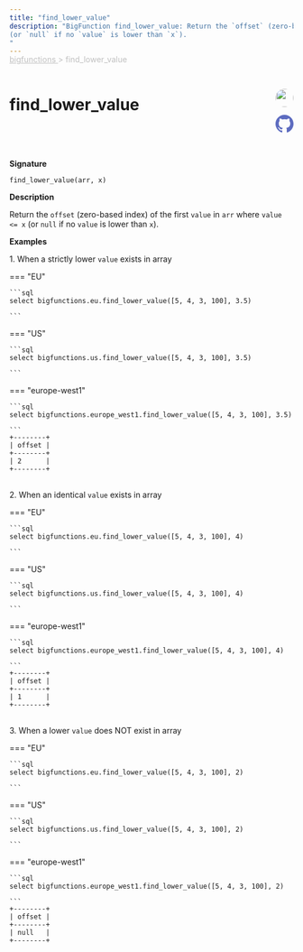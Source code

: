 ```yaml
---
title: "find_lower_value"
description: "BigFunction find_lower_value: Return the `offset` (zero-based index) of the first `value` in `arr` where `value <= x`
(or `null` if no `value` is lower than `x`).
"
---
```


<span style="color: silver; position: relative; top: -1rem">
  <a href=".." style="color: silver">bigfunctions </a> > find_lower_value
</span>

# find_lower_value


<div style="position: relative; top: -4rem; margin-bottom:  -2rem; text-align: right; z-index: 9999;">
  
  <a href="https://www.linkedin.com/in/paul-marcombes" title="Author: Paul Marcombes" target="_blank">
    <img src="https://lh3.googleusercontent.com/a-/ACB-R5RDf2yxcw1p_IYLCKmiUIScreatDdhG8B83om6Ohw=s260" width="32" style=" border-radius: 50% !important">
  </a>
  
  <a href="{REPO_URL}/tree/main/bigfunctions/find_lower_value.yaml" title="Edit on GitHub" target="_blank"><svg xmlns="http://www.w3.org/2000/svg" width="32" height="32" viewBox="0 0 24 24"><path fill="#5d6cc0" d="M12 0c-6.626 0-12 5.373-12 12 0 5.302 3.438 9.8 8.207 11.387.599.111.793-.261.793-.577v-2.234c-3.338.726-4.033-1.416-4.033-1.416-.546-1.387-1.333-1.756-1.333-1.756-1.089-.745.083-.729.083-.729 1.205.084 1.839 1.237 1.839 1.237 1.07 1.834 2.807 1.304 3.492.997.107-.775.418-1.305.762-1.604-2.665-.305-5.467-1.334-5.467-5.931 0-1.311.469-2.381 1.236-3.221-.124-.303-.535-1.524.117-3.176 0 0 1.008-.322 3.301 1.23.957-.266 1.983-.399 3.003-.404 1.02.005 2.047.138 3.006.404 2.291-1.552 3.297-1.23 3.297-1.23.653 1.653.242 2.874.118 3.176.77.84 1.235 1.911 1.235 3.221 0 4.609-2.807 5.624-5.479 5.921.43.372.823 1.102.823 2.222v3.293c0 .319.192.694.801.576 4.765-1.589 8.199-6.086 8.199-11.386 0-6.627-5.373-12-12-12z"/></svg></a>
</div>



**Signature** 
```
find_lower_value(arr, x)
```

**Description**

Return the `offset` (zero-based index) of the first `value` in `arr` where `value <= x`
(or `null` if no `value` is lower than `x`).






**Examples**



<span style="color: var(--md-typeset-a-color);">1. When a strictly lower `value` exists in array</span>









=== "EU"

    ```sql
    select bigfunctions.eu.find_lower_value([5, 4, 3, 100], 3.5)
    
    ```




=== "US"

    ```sql
    select bigfunctions.us.find_lower_value([5, 4, 3, 100], 3.5)
    
    ```




=== "europe-west1"

    ```sql
    select bigfunctions.europe_west1.find_lower_value([5, 4, 3, 100], 3.5)
    
    ```









<pre style="margin-top: -1rem;">
<code style="padding-top: 0px; padding-bottom: 0px;">+--------+
| offset |
+--------+
| 2      |
+--------+
</code>
</pre>









<span style="color: var(--md-typeset-a-color);">2. When an identical `value` exists in array</span>









=== "EU"

    ```sql
    select bigfunctions.eu.find_lower_value([5, 4, 3, 100], 4)
    
    ```




=== "US"

    ```sql
    select bigfunctions.us.find_lower_value([5, 4, 3, 100], 4)
    
    ```




=== "europe-west1"

    ```sql
    select bigfunctions.europe_west1.find_lower_value([5, 4, 3, 100], 4)
    
    ```









<pre style="margin-top: -1rem;">
<code style="padding-top: 0px; padding-bottom: 0px;">+--------+
| offset |
+--------+
| 1      |
+--------+
</code>
</pre>









<span style="color: var(--md-typeset-a-color);">3. When a lower `value` does NOT exist in array</span>









=== "EU"

    ```sql
    select bigfunctions.eu.find_lower_value([5, 4, 3, 100], 2)
    
    ```




=== "US"

    ```sql
    select bigfunctions.us.find_lower_value([5, 4, 3, 100], 2)
    
    ```




=== "europe-west1"

    ```sql
    select bigfunctions.europe_west1.find_lower_value([5, 4, 3, 100], 2)
    
    ```









<pre style="margin-top: -1rem;">
<code style="padding-top: 0px; padding-bottom: 0px;">+--------+
| offset |
+--------+
| null   |
+--------+
</code>
</pre>










